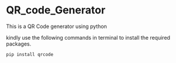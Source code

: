 # QR_code_Generator
This is a QR Code generator using python

kindly use the following commands in terminal to install the required packages.
```
pip install qrcode
```
